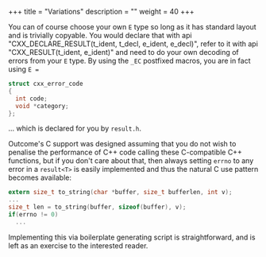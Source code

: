 +++
title = "Variations"
description = ""
weight = 40
+++

You can of course choose your own `E` type so long as it has standard layout
and is trivially copyable. You would declare that with  api "CXX_DECLARE_RESULT(t_ident, t_decl, e_ident, e_decl)",
refer to it with  api "CXX_RESULT(t_ident, e_ident)"  and need to do your own
decoding of errors from your `E` type. By using the `_EC` postfixed macros,
you are in fact using `E =`

```c
struct cxx_error_code
{
  int code;
  void *category;
};
```

... which is declared for you by `result.h`.

Outcome's C support was designed assuming that you do not wish to penalise the performance
of C++ code calling these C-compatible C++ functions, but if you don't care
about that, then always setting `errno` to any error in a `result<T>` is easily
implemented and thus the natural C use pattern becomes available:

```c
extern size_t to_string(char *buffer, size_t bufferlen, int v);
...
size_t len = to_string(buffer, sizeof(buffer), v);
if(errno != 0)
  ...
```

Implementing this via boilerplate generating script is straightforward,
and is left as an exercise to the interested reader.
